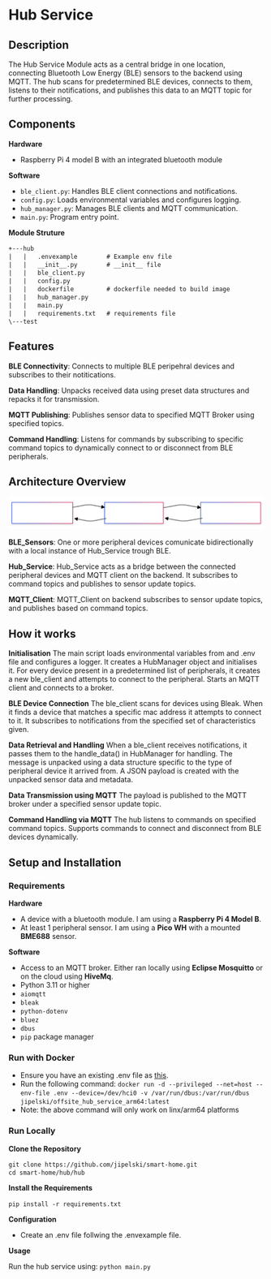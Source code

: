 # Hub Service

## Description
The Hub Service Module acts as a central bridge in one location, connecting Bluetooth Low Energy (BLE) sensors to the backend using MQTT. The hub scans for predetermined BLE devices, connects to them, listens to their notifications, and publishes this data to an MQTT topic for further processing.

## Components

**Hardware**
- Raspberry Pi 4 model B with an integrated bluetooth module

**Software**
- `ble_client.py`: Handles BLE client connections and notifications.
- `config.py`: Loads environmental variables and configures logging.
- `hub_manager.py`: Manages BLE clients and MQTT communication.
- `main.py`: Program entry point.

**Module Struture**
```
+---hub
|   |   .envexample        # Example env file
|   |   __init__.py        # __init__ file
|   |   ble_client.py      
|   |   config.py
|   |   dockerfile         # dockerfile needed to build image
|   |   hub_manager.py
|   |   main.py
|   |   requirements.txt   # requirements file
\---test
```

## Features

  **BLE Connectivity**: 
  Connects to multiple BLE peripehral devices and subscribes to their notitications.
  
  **Data Handling**: 
  Unpacks received data using preset data structures and repacks it for transmission.
  
  **MQTT Publishing**: 
  Publishes sensor data to specified MQTT Broker using specified topics.
  
  **Command Handling**: 
  Listens for commands by subscribing to specific command topics to dynamically connect to or disconnect from BLE peripherals.

## Architecture Overview
<img src="../assets/Hub_Service_Flowchart.svg" alt="Hub Service Flowchart" />

  **BLE_Sensors**:
  One or more peripheral devices comunicate bidirectionally with a local instance of Hub_Service trough BLE.

  **Hub_Service**:
  Hub_Service acts as a bridge between the connected peripheral devices and MQTT client on the backend. It subscribes to command topics and publishes to sensor update topics.

  **MQTT_Client**:
  MQTT_Client on backend subscribes to sensor update topics, and publishes based on command topics.

## How it works

**Initialisation**
The main script loads environmental variables from and .env file and configures a logger.
It creates a HubManager object and initialises it.
For every device present in a predetermined list of peripherals, it creates a new ble_client and attempts to connect to the peripheral.
Starts an MQTT client and connects to a broker.

**BLE Device Connection**
The ble_client scans for devices using Bleak. 
When it finds a device that matches a specific mac address it attempts to connect to it.
It subscribes to notifications from the specified set of characteristics given.

**Data Retrieval and Handling**
When a ble_client receives notifications, it passes them to the handle_data() in HubManager for handling.
The message is unpacked using a data structure specific to the type of peripheral device it arrived from.
A JSON payload is created with the unpacked sensor data and metadata.

**Data Transmission using MQTT**
The payload is published to the MQTT broker under a specified sensor update topic.

**Command Handling via MQTT**
The hub listens to commands on specified command topics.
Supports commands to connect and disconnect from BLE devices dynamically.

## Setup and Installation

### Requirements
**Hardware**

- A device with a bluetooth module. I am using a **Raspberry Pi 4 Model B**.
- At least 1 peripheral sensor. I am using a **Pico WH** with a mounted **BME688** sensor.

**Software**

- Access to an MQTT broker. Either ran locally using **Eclipse Mosquitto** or on the cloud using **HiveMq**.
- Python 3.11 or higher
- `aiomqtt`
- `bleak`
- `python-dotenv`
- `bluez`
- `dbus`
- `pip` package manager


### Run with Docker

- Ensure you have an existing .env file as <a href="./hub/.envexample">this</a>.
- Run the following command:
`docker run -d --privileged --net=host --env-file .env --device=/dev/hci0 -v /var/run/dbus:/var/run/dbus jipelski/offsite_hub_service_arm64:latest`
- Note: the above command will only work on linx/arm64 platforms

### Run Locally

**Clone the Repository**
```
git clone https://github.com/jipelski/smart-home.git
cd smart-home/hub/hub
```

**Install the Requirements**

`pip install -r requirements.txt`

**Configuration**
- Create an .env file follwing the .envexample file.

**Usage**

Run the hub service using:
`python main.py`


